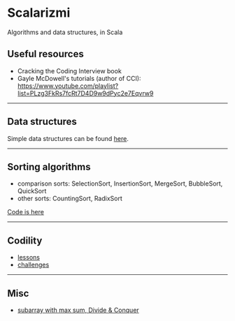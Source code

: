 # Scalarizmi
Algorithms and data structures, in Scala


## Useful resources
- Cracking the Coding Interview book
- Gayle McDowell's tutorials (author of CCI):
https://www.youtube.com/playlist?list=PLzg3FkRs7fcRt7D4D9w9dPyc2e7Eqvrw9


---

## Data structures

Simple data structures can be found [here](https://github.com/sake92/Scalarizmi/tree/master/src/main/scala/ba/sake/scalarizmi/data/structures).


---

## Sorting algorithms

- comparison sorts:  SelectionSort, InsertionSort, MergeSort, BubbleSort, QuickSort
- other sorts: CountingSort, RadixSort

 [Code is here](https://github.com/sake92/Scalarizmi/blob/master/src/main/scala/ba/sake/scalarizmi/sorting)


---

## Codility

- [lessons](https://github.com/sake92/Scalarizmi/tree/master/src/main/scala/ba/sake/scalarizmi/codility)
- [challenges](https://github.com/sake92/Scalarizmi/tree/master/src/main/scala/ba/sake/scalarizmi/codility/challenges)


---

## Misc
- [subarray with max sum, Divide & Conquer](https://github.com/sake92/Scalarizmi/blob/master/src/main/scala/ba/sake/scalarizmi/misc/max_subarray/DivideAndConquer.scala)


